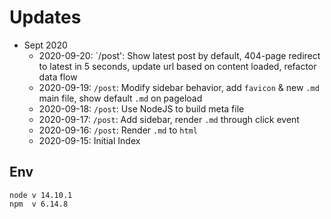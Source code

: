 # Updates

- Sept 2020
    - 2020-09-20: `/post': Show latest post by default, 404-page redirect to latest in 5 seconds, update url based on content loaded, refactor data flow
    - 2020-09-19: `/post`: Modify sidebar behavior, add `favicon` & new `.md` main file, show default `.md` on pageload
    - 2020-09-18: `/post`: Use NodeJS to build meta file 
    - 2020-09-17: `/post`: Add sidebar, render `.md` through click event
    - 2020-09-16: `/post`: Render `.md` to `html`
    - 2020-09-15: Initial Index
    
## Env
```
node v 14.10.1
npm  v 6.14.8
```